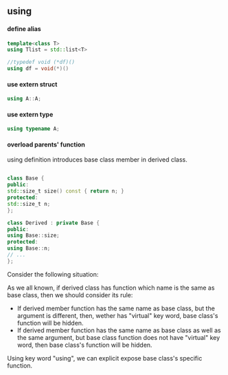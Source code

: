 ## using

#### define alias

```C++
template<class T>
using Tlist = std::list<T>
```

```C++
//typedef void (*df)()
using df = void(*)()
```

#### use extern struct

```C++
using A::A;
```

#### use extern type

```C++
using typename A;
```

#### overload parents' function

using definition introduces base class member in derived class.

```C++

class Base {
public:
std::size_t size() const { return n; }
protected:
std::size_t n;
};

class Derived : private Base {
public:
using Base::size;
protected:
using Base::n;
// ...
};

```

Consider the following situation:

As we all known,  if derived class has function which name is the same as base class, then we should consider its rule:

- If derived member function has the same name as base class, but the argument is different, then, wether has "virtual" key word, base class's function will be hidden.
- If derived member function has the same name as base class as well as the same argument, but base class function does not have "virtual" key word, then base class's function will be hidden.

Using key word "using", we can explicit expose base class's specific function.